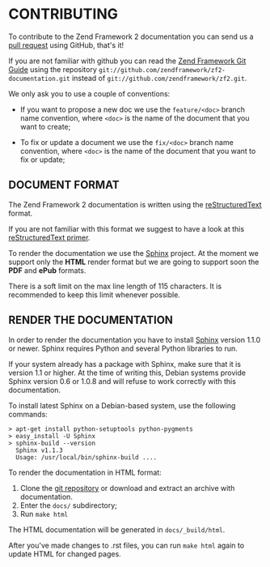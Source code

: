 # CONTRIBUTING

To contribute to the Zend Framework 2 documentation you can send us a
[pull request](https://help.github.com/articles/using-pull-requests) using GitHub, that's it!

If you are not familiar with github you can read the
[Zend Framework Git Guide](https://github.com/zendframework/zf2/blob/master/README-GIT.md)
using the repository `git://github.com/zendframework/zf2-documentation.git` instead of
`git://github.com/zendframework/zf2.git`.

We only ask you to use a couple of conventions:

 - If you want to propose a new doc we use the `feature/<doc>` branch name convention,
   where `<doc>` is the name of the document that you want to create;

 - To fix or update a document we use the `fix/<doc>` branch name convention,
   where `<doc>` is the name of the document that you want to fix or update;

## DOCUMENT FORMAT

The Zend Framework 2 documentation is written using the
[reStructuredText](http://en.wikipedia.org/wiki/ReStructuredText) format.

If you are not familiar with this format we suggest to have a look at this
[reStructuredText primer](http://sphinx.pocoo.org/rest.html).

To render the documentation we use the [Sphinx](http://sphinx.pocoo.org/) project. At the moment we support only
the **HTML** render format but we are going to support soon the **PDF** and **ePub** formats.

There is a soft limit on the max line length of 115 characters. It is recommended to keep this limit whenever
possible.

## RENDER THE DOCUMENTATION

In order to render the documentation you have to install [Sphinx](http://sphinx.pocoo.org/) version 1.1.0 or newer.
Sphinx requires Python and several Python libraries to run.

If your system already has a package with Sphinx, make sure that it is version 1.1 or higher. At the time of writing
this, Debian systems provide Sphinx version 0.6 or 1.0.8 and will refuse to work correctly with this documentation.

To install latest Sphinx on a Debian-based system, use the following commands:

    > apt-get install python-setuptools python-pygments
    > easy_install -U Sphinx
    > sphinx-build --version
      Sphinx v1.1.3
      Usage: /usr/local/bin/sphinx-build ....

To render the documentation in HTML format:

 1. Clone the [git repository](git://github.com/zendframework/zf2-documentation.git) or download and extract an
 archive with documentation.
 1. Enter the `docs/` subdirectory;
 1. Run `make html`

The HTML documentation will be generated in `docs/_build/html`.

After you've made changes to .rst files, you can run `make html` again to update HTML for changed pages.